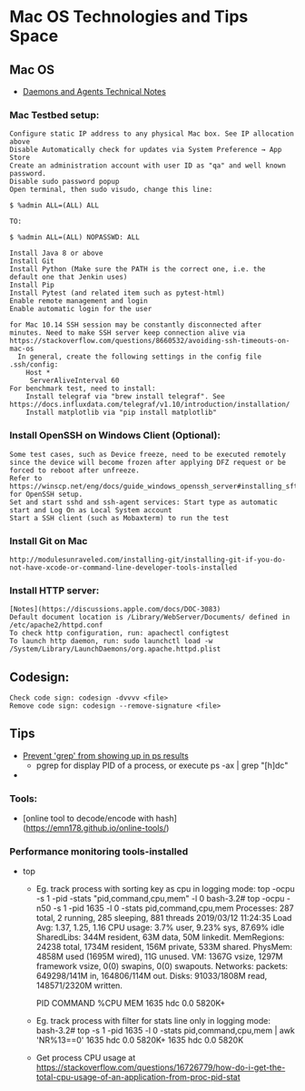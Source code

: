 # Mac OS Technologies and Tips Space


## Mac OS 
  * [Daemons and Agents Technical Notes](https://developer.apple.com/library/archive/technotes/tn2083/_index.html#//apple_ref/doc/uid/DTS10003794-CH1-SECTION23)


### Mac Testbed setup:
	Configure static IP address to any physical Mac box. See IP allocation above 
	Disable Automatically check for updates via System Preference → App Store
	Create an administration account with user ID as "qa" and well known password.
	Disable sudo password popup
	Open terminal, then sudo visudo, change this line:

	$ %admin ALL=(ALL) ALL

	TO:

	$ %admin ALL=(ALL) NOPASSWD: ALL

	Install Java 8 or above
	Install Git
	Install Python (Make sure the PATH is the correct one, i.e. the default one that Jenkin uses)
	Install Pip
	Install Pytest (and related item such as pytest-html)
	Enable remote management and login
	Enable automatic login for the user

	for Mac 10.14 SSH session may be constantly disconnected after minutes. Need to make SSH server keep connection alive via https://stackoverflow.com/questions/8660532/avoiding-ssh-timeouts-on-mac-os
	  In general, create the following settings in the config file .ssh/config:
		Host *
		 ServerAliveInterval 60
	For benchmark test, need to install:
		Install telegraf via "brew install telegraf". See https://docs.influxdata.com/telegraf/v1.10/introduction/installation/
		Install matplotlib via "pip install matplotlib" 

### Install OpenSSH on Windows Client (Optional):
	Some test cases, such as Device freeze, need to be executed remotely since the device will become frozen after applying DFZ request or be forced to reboot after unfreeze.
	Refer to https://winscp.net/eng/docs/guide_windows_openssh_server#installing_sftp_ssh_server for OpenSSH setup.
	Set and start sshd and ssh-agent services: Start type as automatic start and Log On as Local System account
	Start a SSH client (such as Mobaxterm) to run the test

### Install Git on Mac
	http://modulesunraveled.com/installing-git/installing-git-if-you-do-not-have-xcode-or-command-line-developer-tools-installed
	
### Install HTTP server:
	[Notes](https://discussions.apple.com/docs/DOC-3083)
	Default document location is /Library/WebServer/Documents/ defined in /etc/apache2/httpd.conf
	To check http configuration, run: apachectl configtest
	To launch http daemon, run: sudo launchctl load -w /System/Library/LaunchDaemons/org.apache.httpd.plist
	
## Codesign:
	Check code sign: codesign -dvvvv <file>
	Remove code sign: codesign --remove-signature <file>	
	
	
## Tips

  * [Prevent 'grep' from showing up in ps results](https://unix.stackexchange.com/questions/74185/how-can-i-prevent-grep-from-showing-up-in-ps-results)
    * pgrep for display PID of a process, or execute ps -ax | grep "[h]dc"
  *
  
### Tools:
  * [online tool to decode/encode with hash] (https://emn178.github.io/online-tools/)
  
### Performance monitoring tools-installed
  * top 
    * Eg. track process <pid> with sorting key as cpu in logging mode: top -ocpu -s 1 -pid <pid> -stats "pid,command,cpu,mem" -l 0
		bash-3.2# top -ocpu -n50 -s 1 -pid 1635 -l 0 -stats pid,command,cpu,mem
		Processes: 287 total, 2 running, 285 sleeping, 881 threads
		2019/03/12 11:24:35
		Load Avg: 1.37, 1.25, 1.16
		CPU usage: 3.7% user, 9.23% sys, 87.69% idle
		SharedLibs: 344M resident, 63M data, 50M linkedit.
		MemRegions: 24238 total, 1734M resident, 156M private, 533M shared.
		PhysMem: 4858M used (1695M wired), 11G unused.
		VM: 1367G vsize, 1297M framework vsize, 0(0) swapins, 0(0) swapouts.
		Networks: packets: 649298/141M in, 164806/114M out.
		Disks: 91033/1808M read, 148571/2320M written.

		PID   COMMAND %CPU MEM
		1635  hdc     0.0  5820K+

	* Eg. track process <pid> with filter for stats line only in logging mode:  
	    bash-3.2# top -s 1 -pid 1635 -l 0 -stats pid,command,cpu,mem  | awk 'NR%13==0'
		1635  hdc     0.0  5820K+
		1635  hdc     0.0  5820K

	* Get process CPU usage at https://stackoverflow.com/questions/16726779/how-do-i-get-the-total-cpu-usage-of-an-application-from-proc-pid-stat

